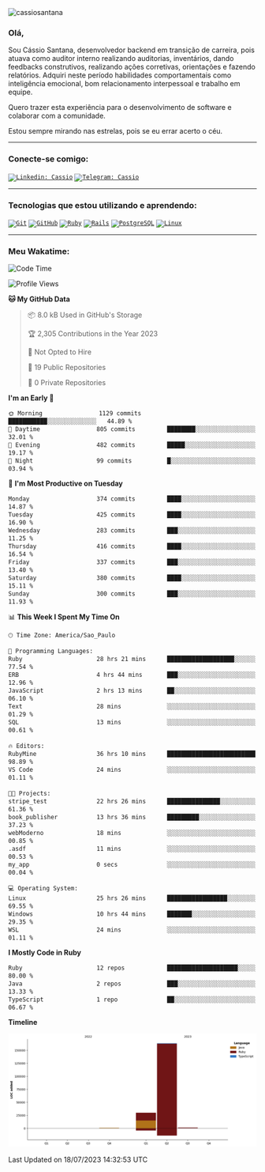 
 <img src="https://komarev.com/ghpvc/?username=cassiosantana" alt="cassiosantana" />


 ### Olá,

Sou Cássio Santana, desenvolvedor backend em transição de carreira, pois atuava como auditor interno realizando auditorias, inventários, dando feedbacks construtivos, realizando ações corretivas, orientações e fazendo relatórios. Adquiri neste período habilidades comportamentais como inteligência emocional, bom relacionamento interpessoal e trabalho em equipe. 

Quero trazer esta experiência para o desenvolvimento de software e colaborar com a comunidade. 

Estou sempre mirando nas estrelas, pois se eu errar acerto o céu.

<hr>

### Conecte-se comigo:

<code>[![Linkedin: Cassio](https://img.shields.io/badge/LinkedIn-0077B5?style=for-the-badge&logo=linkedin&logoColor=white)](https://www.linkedin.com/in/cassioosantana/)</code>
<code>[![Telegram: Cassio](https://img.shields.io/badge/Telegram-2CA5E0?style=for-the-badge&logo=telegram&logoColor=white)](https://t.me/cassiooroger)</code>

<hr>

### Tecnologias que estou utilizando e aprendendo:
<code><a href="https://stackshare.io/git" target="_blank">![Git](https://img.shields.io/badge/Git-E34F26?style=for-the-badge&logo=git&logoColor=white)</a></code>
<code><a href="https://stackshare.io/github" target="_blank">![GitHub](https://img.shields.io/badge/GitHub-100000?style=for-the-badge&logo=github&logoColor=white)</a></code>
<code><a href="https://stackshare.io/ruby" target="_blank">![Ruby](https://img.shields.io/badge/Ruby-CC342D?style=for-the-badge&logo=ruby&logoColor=white)</a></code>
<code><a href="https://stackshare.io/rails" target="_blank">![Rails](https://img.shields.io/badge/Ruby_on_Rails-CC0000?style=for-the-badge&logo=ruby-on-rails&logoColor=white)</a></code>
<code><a href="https://stackshare.io/postgresql" target="_blank">![PostgreSQL](https://img.shields.io/badge/PostgreSQL-316192?style=for-the-badge&logo=postgresql&logoColor=white)</a></code>
<code><a href="https://stackshare.io/linux" target="_blank">![Linux](https://img.shields.io/badge/Linux-E34F26?style=for-the-badge&logo=linux&logoColor=black)</a></code>

<hr>

### Meu Wakatime:
<!--START_SECTION:waka-->
![Code Time](http://img.shields.io/badge/Code%20Time-684%20hrs%204%20mins-blue)

![Profile Views](http://img.shields.io/badge/Profile%20Views-0-blue)

**🐱 My GitHub Data** 

> 📦 8.0 kB Used in GitHub's Storage 
 > 
> 🏆 2,305 Contributions in the Year 2023
 > 
> 🚫 Not Opted to Hire
 > 
> 📜 19 Public Repositories 
 > 
> 🔑 0 Private Repositories 
 > 
**I'm an Early 🐤** 

```text
🌞 Morning                1129 commits        ███████████░░░░░░░░░░░░░░   44.89 % 
🌆 Daytime                805 commits         ████████░░░░░░░░░░░░░░░░░   32.01 % 
🌃 Evening                482 commits         █████░░░░░░░░░░░░░░░░░░░░   19.17 % 
🌙 Night                  99 commits          █░░░░░░░░░░░░░░░░░░░░░░░░   03.94 % 
```
📅 **I'm Most Productive on Tuesday** 

```text
Monday                   374 commits         ████░░░░░░░░░░░░░░░░░░░░░   14.87 % 
Tuesday                  425 commits         ████░░░░░░░░░░░░░░░░░░░░░   16.90 % 
Wednesday                283 commits         ███░░░░░░░░░░░░░░░░░░░░░░   11.25 % 
Thursday                 416 commits         ████░░░░░░░░░░░░░░░░░░░░░   16.54 % 
Friday                   337 commits         ███░░░░░░░░░░░░░░░░░░░░░░   13.40 % 
Saturday                 380 commits         ████░░░░░░░░░░░░░░░░░░░░░   15.11 % 
Sunday                   300 commits         ███░░░░░░░░░░░░░░░░░░░░░░   11.93 % 
```


📊 **This Week I Spent My Time On** 

```text
🕑︎ Time Zone: America/Sao_Paulo

💬 Programming Languages: 
Ruby                     28 hrs 21 mins      ███████████████████░░░░░░   77.54 % 
ERB                      4 hrs 44 mins       ███░░░░░░░░░░░░░░░░░░░░░░   12.96 % 
JavaScript               2 hrs 13 mins       ██░░░░░░░░░░░░░░░░░░░░░░░   06.10 % 
Text                     28 mins             ░░░░░░░░░░░░░░░░░░░░░░░░░   01.29 % 
SQL                      13 mins             ░░░░░░░░░░░░░░░░░░░░░░░░░   00.61 % 

🔥 Editors: 
RubyMine                 36 hrs 10 mins      █████████████████████████   98.89 % 
VS Code                  24 mins             ░░░░░░░░░░░░░░░░░░░░░░░░░   01.11 % 

🐱‍💻 Projects: 
stripe_test              22 hrs 26 mins      ███████████████░░░░░░░░░░   61.36 % 
book_publisher           13 hrs 36 mins      █████████░░░░░░░░░░░░░░░░   37.23 % 
webModerno               18 mins             ░░░░░░░░░░░░░░░░░░░░░░░░░   00.85 % 
.asdf                    11 mins             ░░░░░░░░░░░░░░░░░░░░░░░░░   00.53 % 
my_app                   0 secs              ░░░░░░░░░░░░░░░░░░░░░░░░░   00.04 % 

💻 Operating System: 
Linux                    25 hrs 26 mins      █████████████████░░░░░░░░   69.55 % 
Windows                  10 hrs 44 mins      ███████░░░░░░░░░░░░░░░░░░   29.35 % 
WSL                      24 mins             ░░░░░░░░░░░░░░░░░░░░░░░░░   01.11 % 
```

**I Mostly Code in Ruby** 

```text
Ruby                     12 repos            ████████████████████░░░░░   80.00 % 
Java                     2 repos             ███░░░░░░░░░░░░░░░░░░░░░░   13.33 % 
TypeScript               1 repo              ██░░░░░░░░░░░░░░░░░░░░░░░   06.67 % 
```



**Timeline**

![Lines of Code chart](https://raw.githubusercontent.com/cassiosantana/cassiosantana/main/assets/bar_graph.png)


 Last Updated on 18/07/2023 14:32:53 UTC
<!--END_SECTION:waka-->
